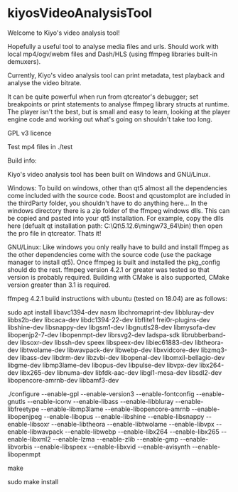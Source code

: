 # kiyosVideoAnalysisTool
Welcome to Kiyo's video analysis tool!

Hopefully a useful tool to analyse media files and urls. Should work with local mp4/ogv/webm files and Dash/HLS (using ffmpeg libraries built-in demuxers).

Currently, Kiyo's video analysis tool can print metadata, test playback and analyse the video bitrate.

It can be quite powerful when run from qtcreator's debugger; set breakpoints or print statements to analyse ffmpeg library structs at runtime. The player isn't the best, but is small and easy to learn, looking at the player engine code and working out what's going on shouldn't take too long.

GPL v3 licence

Test mp4 files in ./test

Build info:

Kiyo's video analysis tool has been built on Windows and GNU/Linux.

Windows:
To build on windows, other than qt5 almost all the dependencies come included with the source code.
Boost and qcustomplot are included in the thirdParty folder, you shouldn't have to do anything here...
In the windows directory there is a zip folder of the ffmpeg windows dlls. This can be copied and pasted into your qt5 installation. 
For example, copy the dlls here (defualt qt installation path: C:\Qt\5.12.6\mingw73_64\bin) then open the pro file in qtcreator.
Thats it!

GNU/Linux:
Like windows you only really have to build and install ffmpeg as the other dependencies come with the source code (use the package manager to install qt5).
Once ffmpeg is built and installed the pkg_config should do the rest. ffmpeg version 4.2.1 or greater was tested so that version is probably required.
Building with CMake is also supported, CMake version greater than 3.1 is required.

ffmpeg 4.2.1 build instructions with ubuntu (tested on 18.04) are as follows:

sudo apt install libavc1394-dev nasm libchromaprint-dev libbluray-dev libbs2b-dev libcaca-dev libdc1394-22-dev libflite1 frei0r-plugins-dev libshine-dev libsnappy-dev libgsm1-dev libgnutls28-dev libmysofa-dev libopenjp2-7-dev libopenmpt-dev librsvg2-dev ladspa-sdk librubberband-dev libsoxr-dev libssh-dev speex libspeex-dev libiec61883-dev libtheora-dev libtwolame-dev libwavpack-dev libwebp-dev libxvidcore-dev libzmq3-dev libass-dev libdrm-dev libzvbi-dev libopenal-dev libomxil-bellagio-dev libgme-dev libmp3lame-dev libopus-dev libpulse-dev libvpx-dev libx264-dev libx265-dev libnuma-dev libfdk-aac-dev libgl1-mesa-dev libsdl2-dev libopencore-amrnb-dev libbamf3-dev

./configure --enable-gpl --enable-version3 --enable-fontconfig --enable-gnutls --enable-iconv --enable-libass --enable-libbluray --enable-libfreetype --enable-libmp3lame --enable-libopencore-amrnb  --enable-libopenjpeg --enable-libopus --enable-libshine --enable-libsnappy --enable-libsoxr --enable-libtheora --enable-libtwolame --enable-libvpx --enable-libwavpack --enable-libwebp --enable-libx264 --enable-libx265 --enable-libxml2 --enable-lzma --enable-zlib --enable-gmp --enable-libvorbis  --enable-libspeex --enable-libxvid --enable-avisynth --enable-libopenmpt

make 

sudo make install